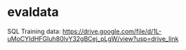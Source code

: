 # evaldata

SQL Training data: https://drive.google.com/file/d/1L-uMoCYIdHFGIuh80lvY32gBCej_pLgW/view?usp=drive_link
